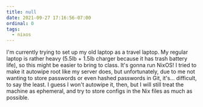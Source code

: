 ```yaml
---
title: null
date: 2021-09-27 17:16:56-07:00
ordinal: 0
tags:
  - nixos
---
```


I'm currently trying to set up my old laptop as a travel laptop. My regular
laptop is rather heavy (5.5lb + 1.5lb charger because it has trash battery
life), so this might be easier to bring to class. It's gonna run NixOS! I tried
to make it autowipe root like my server does, but unfortunately, due to me not
wanting to store passwords or even hashed passwords in Git, it's... difficult,
to say the least. I guess I won't autowipe it, then, but I will still treat the
machine as ephemeral, and try to store configs in the Nix files as much as
possible.
